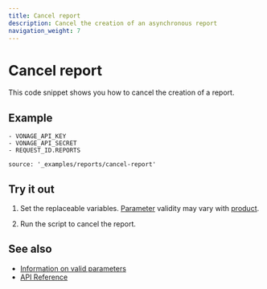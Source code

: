 ```yaml
---
title: Cancel report
description: Cancel the creation of an asynchronous report
navigation_weight: 7
---
```


# Cancel report

This code snippet shows you how to cancel the creation of a report.

## Example

```snippet_variables
- VONAGE_API_KEY
- VONAGE_API_SECRET
- REQUEST_ID.REPORTS
```

```code_snippets
source: '_examples/reports/cancel-report'
```

## Try it out

1. Set the replaceable variables. [Parameter](/reports/code-snippets/before-you-begin#parameters) validity may vary with [product](/reports/code-snippets/before-you-begin#product).

2. Run the script to cancel the report.

## See also

* [Information on valid parameters](/reports/code-snippets/before-you-begin#parameters)
* [API Reference](/api/reports)
